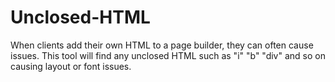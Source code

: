 # Unclosed-HTML
When clients add their own HTML to a page builder, they can often cause issues. This tool will find any unclosed HTML such as "i" "b" "div" and so on causing layout or font issues.
